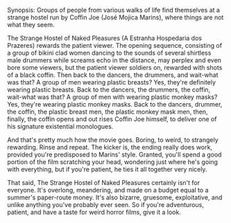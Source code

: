 Synopsis: Groups of people from various walks of life find themselves at a strange hostel run by Coffin Joe (José Mojica Marins), where things are not what they seem.

The Strange Hostel of Naked Pleasures (A Estranha Hospedaria dos Prazeres) rewards the patient viewer. The opening sequence, consisting of a group of bikini clad women dancing to the sounds of several shirtless male drummers while screams echo in the distance, may perplex and even bore some viewers, but the patient viewer soldiers on, rewarded with shots of a black coffin. Then back to the dancers, the drummers, and wait-what was that? A group of men wearing plastic breasts? Yes, they're definitely wearing plastic breasts. Back to the dancers, the drummers, the coffin, wait-what was that? A group of men with wearing plastic monkey masks? Yes, they're wearing plastic monkey masks. Back to the dancers, drummer, the coffin, the plastic breast men, the plastic monkey mask men, then, finally, the coffin opens and out rises Coffin Joe himself, to deliver one of his signature existential monologues. 

And that's pretty much how the movie goes. Boring, to weird, to strangely rewarding. Rinse and repeat. The kicker is, the ending really does work, provided you're predisposed to Marins' style. Granted, you'll spend a good portion of the film scratching your head, wondering just where he's going with everything, but if you're patient, he ties it all together very nicely. 

That said, The Strange Hostel of Naked Pleasures certainly isn't for everyone. It's overlong, meandering, and made on a budget equal to a summer's paper-route money. It's also bizarre, gruesome, exploitative, and unlike anything you've probably ever seen. So if you're adventurous, patient, and have a taste for weird horror films, give it a look.



